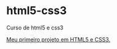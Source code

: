 # html5-css3
 Curso de html5 e css3

<a href="https://nathanbergamo.github.io/as-casas-de-hogwarts/">Meu primeiro projeto em HTML5 e CSS3.</a>
